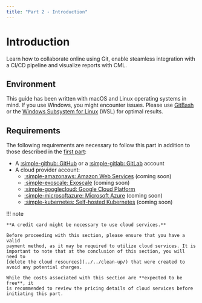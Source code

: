 ```yaml
---
title: "Part 2 - Introduction"
---
```


# Introduction

Learn how to collaborate online using Git, enable steamless integration with a CI/CD pipeline and visualize reports with CML.

## Environment

This guide has been written with macOS and Linux operating systems in mind. If
you use Windows, you might encounter issues. Please use
[GitBash](https://gitforwindows.org/) or the [Windows Subsystem for Linux](https://learn.microsoft.com/en-us/windows/wsl/)
(WSL) for optimal results.

## Requirements

The following requirements are necessary to follow this part in addition to those described in the [first part](../part-1-local-training-and-model-evaluation/introduction.md#requirements):

- A [:simple-github: GitHub](https://github.com) or a [:simple-gitlab: GitLab](https://gitlab.com) account
- A cloud provider account:
    - [:simple-amazonaws: Amazon Web Services](https://aws.amazon.com) (coming soon)
    - [:simple-exoscale: Exoscale](https://www.exoscale.com) (coming soon)
    - [:simple-googlecloud: Google Cloud Platform](https://cloud.google.com)
    - [:simple-microsoftazure: Microsoft Azure](https://azure.microsoft.com) (coming soon)
    - [:simple-kubernetes: Self-hosted Kubernetes](https://kubernetes.io) (coming soon)

!!! note

    **A credit card might be necessary to use cloud services.**

    Before proceeding with this section, please ensure that you have a valid
    payment method, as it may be required to utilize cloud services. It is
    important to note that at the conclusion of this section, you will need to
    [delete the cloud resources](../../clean-up/) that were created to avoid any potential charges.

    While the costs associated with this section are **expected to be free**, it
    is recommended to review the pricing details of cloud services before
    initiating this part.

